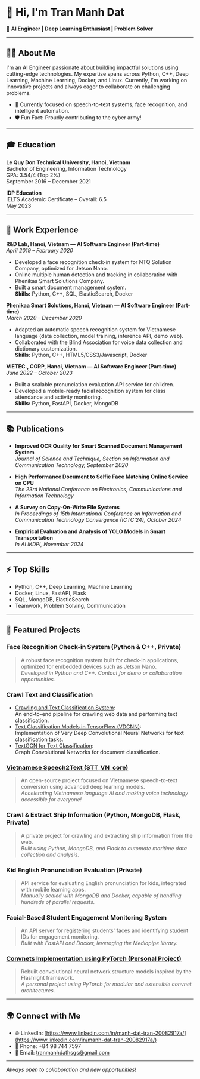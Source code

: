 # 👋 Hi, I'm Tran Manh Dat

🚀 **AI Engineer | Deep Learning Enthusiast | Problem Solver**

---

## 👨‍💻 About Me

I'm an AI Engineer passionate about building impactful solutions using cutting-edge technologies. My expertise spans across Python, C++, Deep Learning, Machine Learning, Docker, and Linux. Currently, I'm working on innovative projects and always eager to collaborate on challenging problems.

- 🔬 Currently focused on speech-to-text systems, face recognition, and intelligent automation.
- 🛡️ Fun Fact: Proudly contributing to the cyber army!

---

## 🎓 Education

**Le Quy Don Technical University, Hanoi, Vietnam**  
Bachelor of Engineering, Information Technology  
GPA: 3.54/4 (Top 2%)  
September 2016 – December 2021

**IDP Education**  
IELTS Academic Certificate – Overall: 6.5  
May 2023

---

## 💼 Work Experience

**R&D Lab, Hanoi, Vietnam — AI Software Engineer (Part-time)**  
_April 2019 – February 2020_  
- Developed a face recognition check-in system for NTQ Solution Company, optimized for Jetson Nano.
- Online multiple human detection and tracking in collaboration with Phenikaa Smart Solutions Company.
- Built a smart document management system.  
**Skills:** Python, C++, SQL, ElasticSearch, Docker

**Phenikaa Smart Solutions, Hanoi, Vietnam — AI Software Engineer (Part-time)**  
_March 2020 – December 2020_  
- Adapted an automatic speech recognition system for Vietnamese language (data collection, model training, inference API, demo web).
- Collaborated with the Blind Association for voice data collection and dictionary customization.  
**Skills:** Python, C++, HTML5/CSS3/Javascript, Docker

**VIETEC., CORP, Hanoi, Vietnam — AI Software Engineer (Part-time)**  
_June 2022 – October 2023_  
- Built a scalable pronunciation evaluation API service for children.
- Developed a mobile-ready facial recognition system for class attendance and activity monitoring.  
**Skills:** Python, FastAPI, Docker, MongoDB

---

## 📚 Publications

- **Improved OCR Quality for Smart Scanned Document Management System**  
  _Journal of Science and Technique, Section on Information and Communication Technology, September 2020_

- **High Performance Document to Selfie Face Matching Online Service on CPU**  
  _The 23rd National Conference on Electronics, Communications and Information Technology_

- **A Survey on Copy-On-Write File Systems**  
  _In Proceedings of 15th International Conference on Information and Communication Technology Convergence (ICTC'24), October 2024_

- **Empirical Evaluation and Analysis of YOLO Models in Smart Transportation**  
  _In AI MDPI, November 2024_

---

## ⚡ Top Skills

- Python, C++, Deep Learning, Machine Learning
- Docker, Linux, FastAPI, Flask
- SQL, MongoDB, ElasticSearch
- Teamwork, Problem Solving, Communication

---

## 🌟 Featured Projects

### Face Recognition Check-in System (Python & C++, Private)
> A robust face recognition system built for check-in applications, optimized for embedded devices such as Jetson Nano.  
> _Developed in Python and C++. Contact for demo or collaboration opportunities._

### Crawl Text and Classification
- [Crawling and Text Classification System](https://github.com/tranmanhdat/craw_and_text_classification):  
  An end-to-end pipeline for crawling web data and performing text classification.
- [Text Classification Models in TensorFlow (VDCNN)](https://github.com/tranmanhdat/text-classification-models-tf):  
  Implementation of Very Deep Convolutional Neural Networks for text classification tasks.
- [TextGCN for Text Classification](https://github.com/tranmanhdat/text_gcn):  
  Graph Convolutional Networks for document classification.

### [Vietnamese Speech2Text (STT_VN_core)](https://github.com/tranmanhdat/STT_VN_core)
> An open-source project focused on Vietnamese speech-to-text conversion using advanced deep learning models.  
> _Accelerating Vietnamese language AI and making voice technology accessible for everyone!_

### Crawl & Extract Ship Information (Python, MongoDB, Flask, Private)
> A private project for crawling and extracting ship information from the web.  
> _Built using Python, MongoDB, and Flask to automate maritime data collection and analysis._

### Kid English Pronunciation Evaluation (Private)
> API service for evaluating English pronunciation for kids, integrated with mobile learning apps.  
> _Manually scaled with MongoDB and Docker, capable of handling hundreds of parallel requests._

### Facial-Based Student Engagement Monitoring System
> An API server for registering students' faces and identifying student IDs for engagement monitoring.  
> _Built with FastAPI and Docker, leveraging the Mediapipe library._

### [Convnets Implementation using PyTorch (Personal Project)](https://github.com/tranmanhdat/ConvNets_pytorch)
> Rebuilt convolutional neural network structure models inspired by the Flashlight framework.  
> _A personal project using PyTorch for modular and extensible convnet architectures._

---

## 🌍 Connect with Me

- 🌐 LinkedIn: [https://www.linkedin.com/in/manh-dat-tran-20082917a/](https://www.linkedin.com/in/manh-dat-tran-20082917a/)
- 📱 Phone: +84 98 744 7597
- 📧 Email: tranmanhdathsgs@gmail.com

---

_Always open to collaboration and new opportunities!_
